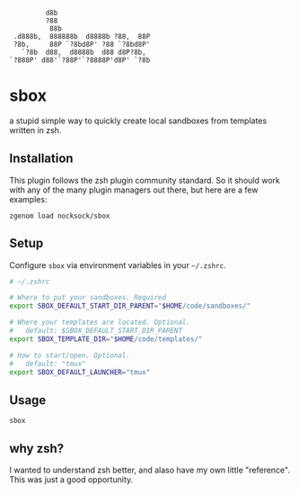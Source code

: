 ```
         d8b
         ?88
          88b
 .d888b,  888888b  d8888b ?88,  88P
 ?8b,     88P `?8bd8P' ?88 `?8bd8P'
   `?8b  d88,  d8888b  d88 d8P?8b,
`?888P' d88'`?88P'`?8888P'd8P' `?8b

```

# sbox

a stupid simple way to quickly create local sandboxes from templates written in zsh.

## Installation

This plugin follows the zsh plugin community standard.
So it should work with any of the many plugin managers out there, but here are a few examples:

```
zgenom load nocksock/sbox
```

## Setup

Configure `sbox` via environment variables in your `~/.zshrc`.

```sh
# ~/.zshrc

# Where to put your sandboxes. Required
export SBOX_DEFAULT_START_DIR_PARENT="$HOME/code/sandboxes/"

# Where your templates are located. Optional.
#   default: $SBOX_DEFAULT_START_DIR_PARENT
export SBOX_TEMPLATE_DIR="$HOME/code/templates/"

# How to start/open. Optional.
#   default: "tmux"
export SBOX_DEFAULT_LAUNCHER="tmux"
```

## Usage

```
sbox
```

## why zsh?

I wanted to understand zsh better, and alaso have my own little "reference". 
This was just a good opportunity.

